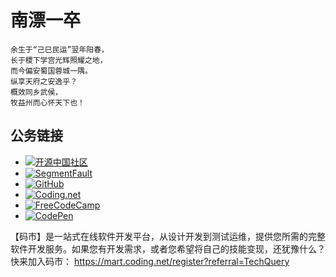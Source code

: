 # 南漂一卒

    余生于“己巳民运”翌年阳春，
    长于稷下学宫光辉照耀之地，
    而今偏安蜀国蓉城一隅。
    纵享天府之安逸乎？
    概效同乡武侯，
    牧益州而心怀天下也！


## 公务链接

 - [![开源中国社区](//www.oschina.net/img/logo.svg?date=20160803 "开源中国社区")](http://my.oschina.net/TechQuery)
 - [![SegmentFault](https://sf-static.b0.upaiyun.com/v-57c64471/global/img/logo-b.svg "SegmentFault")](https://segmentfault.com/u/tech_query)
 - [![GitHub](https://developer.github.com/assets/images/logo_developer.png "GitHub")](https://github.com/TechQuery?period=monthly)
 - [![Coding.net](https://dn-coding-net-production-static.qbox.me/static/5ee8025c9dc63a6ff53153705d0e7ce8.png)](https://coding.net/u/TechQuery)
 - [![FreeCodeCamp](https://thomas-ko.github.io/freecodecamp-redesign/assets/img/logo-navbar.png)](https://freecodecamp.cn/techquery)
 - [![CodePen](https://blog.codepen.io/wp-content/uploads/2012/06/codepen-wordmark-display-inside-black@10x.png)](https://codepen.io/tech_query/)


 【码市】是一站式在线软件开发平台，从设计开发到测试运维，提供您所需的完整软件开发服务。如果您有开发需求，或者您希望将自己的技能变现，还犹豫什么？快来加入码市： https://mart.coding.net/register?referral=TechQuery